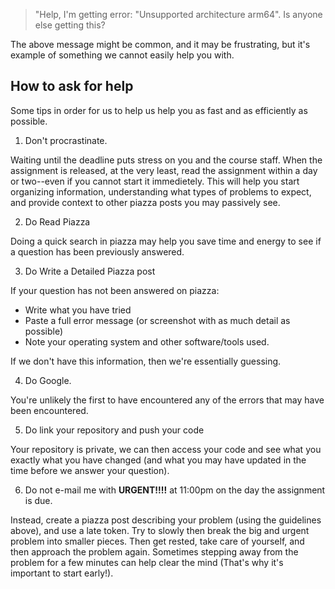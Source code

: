 > "Help, I'm getting error: "Unsupported architecture arm64". Is anyone else getting this?

The above message might be common, and it may be frustrating, but it's example of something we cannot easily help you with.

## How to ask for help

Some tips in order for us to help us help you as fast and as efficiently as possible.

1. Don't procrastinate.
 
Waiting until the deadline puts stress on you and the course staff. When the assignment is released, at the very least, read the assignment within a day or two--even if you cannot start it immedietely. This will help you start organizing information, understanding what types of problems to expect, and provide context to other piazza posts you may passively see.

2. Do Read Piazza

Doing a quick search in piazza may help you save time and energy to see if a question has been previously answered.

3. Do Write a Detailed Piazza post

If your question has not been answered on piazza:

- Write what you have tried
- Paste a full error message (or screenshot with as much detail as possible)
- Note your operating system and other software/tools used.

If we don't have this information, then we're essentially guessing.

4. Do Google.

You're unlikely the first to have encountered any of the errors that may have been encountered.

5. Do link your repository and push your code

Your repository is private, we can then access your code and see what you exactly what you have changed (and what you may have updated in the time before we answer your question).

6. Do not e-mail me with **URGENT!!!!** at 11:00pm on the day the assignment is due.

Instead, create a piazza post describing your problem (using the guidelines above), and use a late token. Try to slowly then break the big and urgent problem into smaller pieces. Then get rested, take care of yourself, and then approach the problem again. Sometimes stepping away from the problem for a few minutes can help clear the mind (That's why it's important to start early!).
